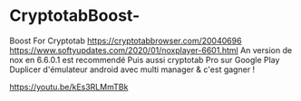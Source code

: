 # CryptotabBoost-
Boost For Cryptotab
https://cryptotabbrowser.com/20040696
https://www.softyupdates.com/2020/01/noxplayer-6601.html
An version de nox en 6.6.0.1 est recommendé 
Puis aussi cryptotab Pro sur Google Play
Duplicer d'émulateur android avec multi manager  &  c'est gagner !

https://youtu.be/kEs3RLMmTBk
